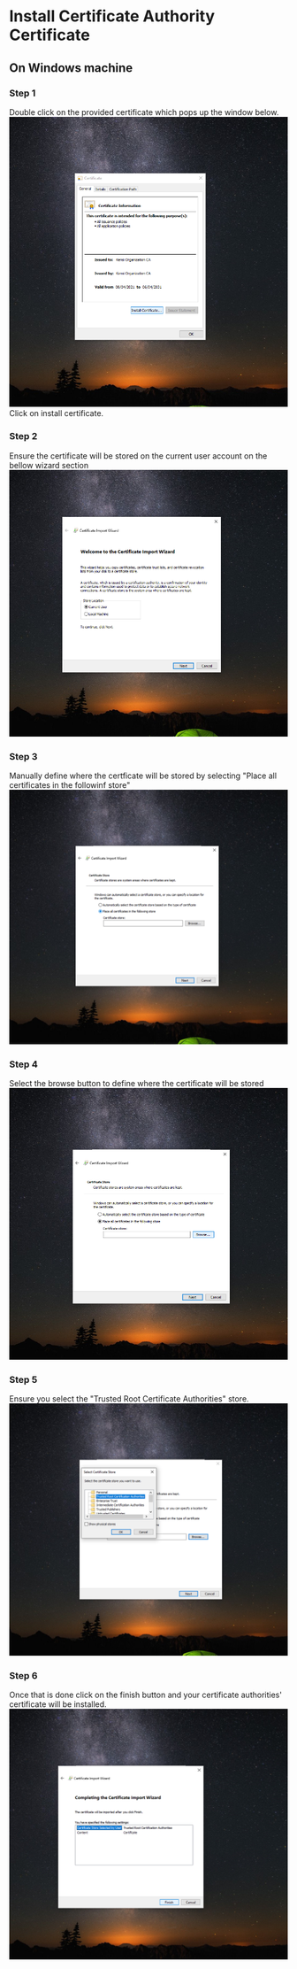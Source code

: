 # Install Certificate Authority Certificate

## On Windows machine

### Step 1
Double click on the provided certificate which pops up the window below.
![Install Certificate Step 1](../../../assets/ssl/install-certificate-step-1.png)
Click on install certificate.

### Step 2
Ensure the certificate will be stored on the current user account on the bellow wizard section
![Install Certificate Step 2](../../../assets/ssl/install-certificate-step-2.png)

### Step 3
Manually define where the certficate will be stored by selecting "Place all certificates in the followinf store"
![Install Certificate Step 3](../../../assets/ssl/install-certificate-step-3.png)
### Step 4
Select the browse button to define where the certificate will be stored
![Install Certificate Step 4](../../../assets/ssl/install-certificate-step-4.png)
### Step 5
Ensure you select the "Trusted Root Certificate Authorities" store.
![Install Certificate Step 5](../../../assets/ssl/install-certificate-step-5.png)
### Step 6
Once that is done click on the finish button and your certificate authorities' certificate will be installed.
![Install Certificate Step 6](../../../assets/ssl/install-certificate-step-6.png)